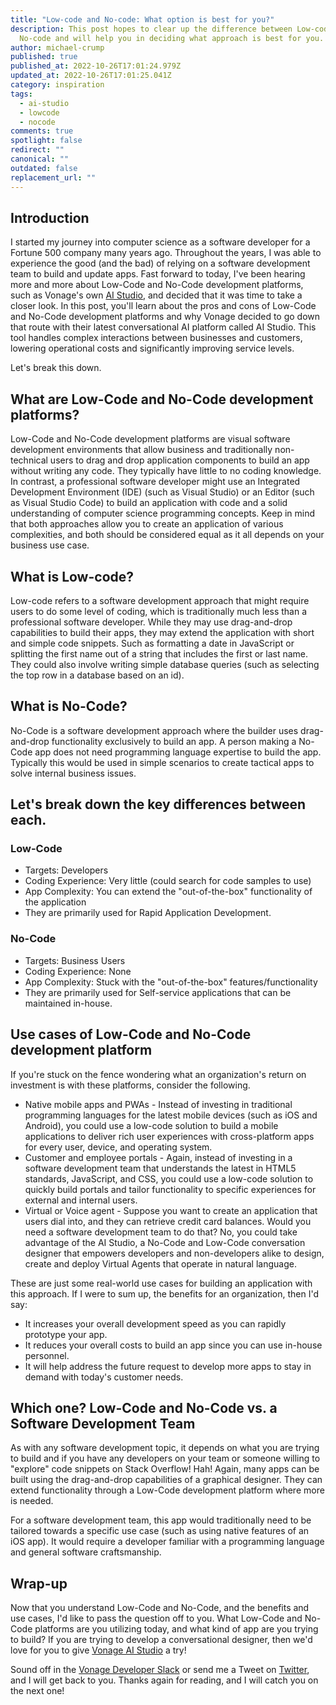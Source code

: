 ```yaml
---
title: "Low-code and No-code: What option is best for you?"
description: This post hopes to clear up the difference between Low-code and
  No-code and will help you in deciding what approach is best for you.
author: michael-crump
published: true
published_at: 2022-10-26T17:01:24.979Z
updated_at: 2022-10-26T17:01:25.041Z
category: inspiration
tags:
  - ai-studio
  - lowcode
  - nocode
comments: true
spotlight: false
redirect: ""
canonical: ""
outdated: false
replacement_url: ""
---
```

## Introduction

I started my journey into computer science as a software developer for a Fortune 500 company many years ago. Throughout the years, I was able to experience the good (and the bad) of relying on a software development team to build and update apps. Fast forward to today, I've been hearing more and more about Low-Code and No-Code development platforms, such as Vonage's own [AI Studio](https://www.vonage.com/communications-apis/ai-studio/?icmp=l3nav|l3nav_gototheaistudiooverviewpage_novalue), and decided that it was time to take a closer look. In this post, you'll learn about the pros and cons of Low-Code and No-Code development platforms and why Vonage decided to go down that route with their latest conversational AI platform called AI Studio. This tool handles complex interactions between businesses and customers, lowering operational costs and significantly improving service levels.

Let's break this down. 

## What are Low-Code and No-Code development platforms?

Low-Code and No-Code development platforms are visual software development environments that allow business and traditionally non-technical users to drag and drop application components to build an app without writing any code. They typically have little to no coding knowledge. In contrast, a professional software developer might use an Integrated Development Environment (IDE) (such as Visual Studio) or an Editor (such as Visual Studio Code) to build an application with code and a solid understanding of computer science programming concepts. Keep in mind that both approaches allow you to create an application of various complexities, and both should be considered equal as it all depends on your business use case.

## What is Low-code?

Low-code refers to a software development approach that might require users to do some level of coding, which is traditionally much less than a professional software developer. While they may use drag-and-drop capabilities to build their apps, they may extend the application with short and simple code snippets. Such as formatting a date in JavaScript or splitting the first name out of a string that includes the first or last name. They could also involve writing simple database queries (such as selecting the top row in a database based on an id).

## What is No-Code?

No-Code is a software development approach where the builder uses drag-and-drop functionality exclusively to build an app. A person making a No-Code app does not need programming language expertise to build the app. Typically this would be used in simple scenarios to create tactical apps to solve internal business issues.

## Let's break down the key differences between each.

### Low-Code

* Targets: Developers
* Coding Experience: Very little (could search for code samples to use)
* App Complexity: You can extend the "out-of-the-box" functionality of the application
* They are primarily used for Rapid Application Development.

### No-Code

* Targets: Business Users
* Coding Experience: None
* App Complexity: Stuck with the "out-of-the-box" features/functionality
* They are primarily used for Self-service applications that can be maintained in-house.

## Use cases of Low-Code and No-Code development platform

If you're stuck on the fence wondering what an organization's return on investment is with these platforms, consider the following.

* Native mobile apps and PWAs - Instead of investing in traditional programming languages for the latest mobile devices (such as iOS and Android), you could use a low-code solution to build a mobile applications to deliver rich user experiences with cross-platform apps for every user, device, and operating system.
* Customer and employee portals - Again, instead of investing in a software development team that understands the latest in HTML5 standards, JavaScript, and CSS, you could use a low-code solution to quickly build portals and tailor functionality to specific experiences for external and internal users.
* Virtual or Voice agent - Suppose you want to create an application that users dial into, and they can retrieve credit card balances. Would you need a software development team to do that? No, you could take advantage of the AI Studio, a No-Code and Low-Code conversation designer that empowers developers and non-developers alike to design, create and deploy Virtual Agents that operate in natural language. 

These are just some real-world use cases for building an application with this approach. If I were to sum up, the benefits for an organization, then I'd say:

* It increases your overall development speed as you can rapidly prototype your app.
* It reduces your overall costs to build an app since you can use in-house personnel.
* It will help address the future request to develop more apps to stay in demand with today's customer needs.

## Which one? Low-Code and No-Code vs. a Software Development Team

As with any software development topic, it depends on what you are trying to build and if you have any developers on your team or someone willing to "explore" code snippets on Stack Overflow! Hah! Again, many apps can be built using the drag-and-drop capabilities of a graphical designer. They can extend functionality through a Low-Code development platform where more is needed.

For a software development team, this app would traditionally need to be tailored towards a specific use case (such as using native features of an iOS app). It would require a developer familiar with a programming language and general software craftsmanship.

## Wrap-up

Now that you understand Low-Code and No-Code, and the benefits and use cases, I'd like to pass the question off to you. What Low-Code and No-Code platforms are you utilizing today, and what kind of app are you trying to build? If you are trying to develop a conversational designer, then we'd love for you to give [Vonage AI Studio]( https://www.vonage.com/communications-apis/ai-studio/?icmp=l3nav|l3nav_gototheaistudiooverviewpage_novalue) a try! 

Sound off in the [Vonage Developer Slack](https://developer.vonage.com/community/slack) or send me a Tweet on [Twitter](https://twitter.com/mbcrump), and I will get back to you. Thanks again for reading, and I will catch you on the next one!